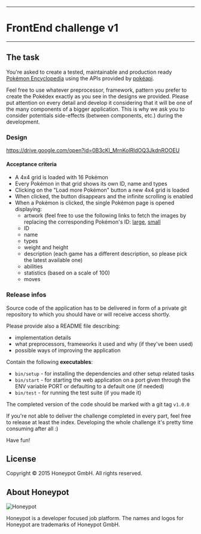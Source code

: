 
--------
# FrontEnd challenge v1

---

The task
--------

You're asked to create a tested, maintainable and production ready
[Pokémon Encyclopedia](http://www.pokemon.com/uk/pokedex/) using
the APIs provided by [pokéapi](http://pokeapi.co).

Feel free to use whatever preprocessor, framework, pattern you prefer
to create the Pokédex exactly as you see in the designs we provided.
Please put attention on every detail and develop it considering that
it will be one of the many components of a bigger application.
This is why we ask you to consider potentials side-effects (between
components, etc.) during the development.

### Design
https://drive.google.com/open?id=0B3cKl_MrnKolRldOQ3JkdnROOEU

#### Acceptance criteria
- A 4x4 grid is loaded with 16 Pokémon
- Every Pokémon in that grid shows its own ID, name and types
- Clicking on the "Load more Pokémon" button a new 4x4 grid is loaded
- When clicked, the button disappears and the infinite scrolling is enabled
- When a Pokémon is clicked, the single Pokémon page is opened displaying:
  - artwork (feel free to use the following links to fetch the images
      by replacing the corresponding Pokémon's ID: [large][1], [small][2]
  - ID
  - name
  - types
  - weight and height
  - description (each game has a different description, so please pick the
    latest available one)
  - abilities
  - statistics (based on a scale of 100)
  - moves

[1]: https://assets.pokemon.com/assets/cms2/img/pokedex/full/001.png
[2]: https://assets.pokemon.com/assets/cms2/img/pokedex/detail/001.png

### Release infos

Source code of the application has to be delivered in form of
a private git repository to which you should have or will receive
access shortly.

Please provide also a README file describing:
* implementation details
* what preprocessors, frameworks it used and why (if they've been used)
* possible ways of improving the application

Contain the following **executables**:
* `bin/setup` - for installing the dependencies and other setup
related tasks
* `bin/start` - for starting the web application on a port given
through the ENV variable PORT or defaulting to a default one (if needed)
* `bin/test` - for running the test suite (if you made it)

The completed version of the code should be marked with a git tag `v1.0.0`

If you're not able to deliver the challenge completed in every part, feel free
to release at least the index.
Developing the whole challenge it's pretty time consuming after all :)


Have fun!


License
-------

Copyright © 2015 Honeypot GmbH. All rights reserved.


About Honeypot
--------------

![Honeypot](https://www.honeypot.io/logo.png)

Honeypot is a developer focused job platform.
The names and logos for Honeypot are trademarks of Honeypot GmbH.